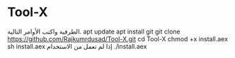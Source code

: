 # Tool-X
الطرفية واكتب الأوامر التالية.  apt update  apt install git  git clone https://github.com/Rajkumrdusad/Tool-X.git  cd Tool-X  chmod +x install.aex  sh install.aex إذا لم تعمل من الاستخدام ./install.aex
